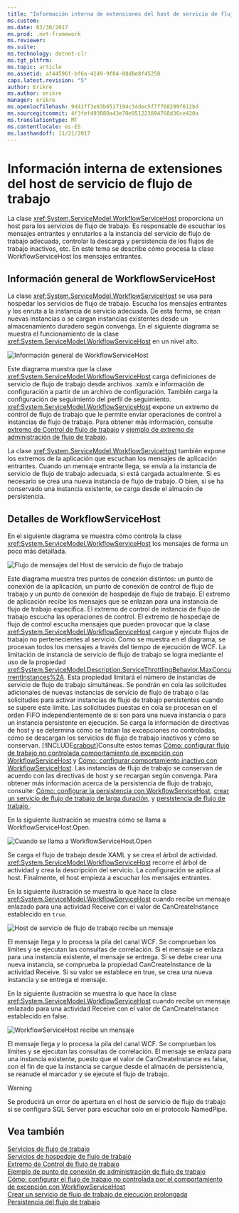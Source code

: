 ```yaml
---
title: "Información interna de extensiones del host de servicio de flujo de trabajo"
ms.custom: 
ms.date: 03/30/2017
ms.prod: .net-framework
ms.reviewer: 
ms.suite: 
ms.technology: dotnet-clr
ms.tgt_pltfrm: 
ms.topic: article
ms.assetid: af44596f-bf6a-4149-9f04-08d8e8f45250
caps.latest.revision: "5"
author: Erikre
ms.author: erikre
manager: erikre
ms.openlocfilehash: 9d41ff3e83b6517194c34dec5f7f768299f612bd
ms.sourcegitcommit: 4f3fef493080a43e70e951223894768d36ce430a
ms.translationtype: MT
ms.contentlocale: es-ES
ms.lasthandoff: 11/21/2017
---
```

# <a name="workflow-service-host-internals"></a>Información interna de extensiones del host de servicio de flujo de trabajo
La clase <xref:System.ServiceModel.WorkflowServiceHost> proporciona un host para los servicios de flujo de trabajo. Es responsable de escuchar los mensajes entrantes y enrutarlos a la instancia del servicio de flujo de trabajo adecuada, controlar la descarga y persistencia de los flujos de trabajo inactivos, etc. En este tema se describe cómo procesa la clase WorkflowServiceHost los mensajes entrantes.  
  
## <a name="workflowservicehost-overview"></a>Información general de WorkflowServiceHost  
 La clase <xref:System.ServiceModel.WorkflowServiceHost> se usa para hospedar los servicios de flujo de trabajo. Escucha los mensajes entrantes y los enruta a la instancia de servicio adecuada. De esta forma, se crean nuevas instancias o se cargan instancias existentes desde un almacenamiento duradero según convenga.  En el siguiente diagrama se muestra el funcionamiento de la clase <xref:System.ServiceModel.WorkflowServiceHost> en un nivel alto.  
  
 ![Información general de WorkflowServiceHost](../../../../docs/framework/wcf/feature-details/media/wfshhighlevel.gif "WFSHHighLevel")  
  
 Este diagrama muestra que la clase <xref:System.ServiceModel.WorkflowServiceHost> carga definiciones de servicio de flujo de trabajo desde archivos .xamlx e información de configuración a partir de un archivo de configuración. También carga la configuración de seguimiento del perfil de seguimiento. <xref:System.ServiceModel.WorkflowServiceHost> expone un extremo de control de flujo de trabajo que le permite enviar operaciones de control a instancias de flujo de trabajo.  Para obtener más información, consulte [extremo de Control de flujo de trabajo](../../../../docs/framework/wcf/feature-details/workflow-control-endpoint.md) y [ejemplo de extremo de administración de flujo de trabajo](../../../../docs/framework/windows-workflow-foundation/samples/workflow-management-endpoint-sample.md).  
  
 La clase <xref:System.ServiceModel.WorkflowServiceHost> también expone los extremos de la aplicación que escuchan los mensajes de aplicación entrantes. Cuando un mensaje entrante llega, se envía a la instancia de servicio de flujo de trabajo adecuada, si está cargada actualmente. Si es necesario se crea una nueva instancia de flujo de trabajo. O bien, si se ha conservado una instancia existente, se carga desde el almacén de persistencia.  
  
## <a name="workflowservicehost-details"></a>Detalles de WorkflowServiceHost  
 En el siguiente diagrama se muestra cómo controla la clase <xref:System.ServiceModel.WorkflowServiceHost> los mensajes de forma un poco más detallada.  
  
 ![Flujo de mensajes del Host de servicio de flujo de trabajo](../../../../docs/framework/wcf/feature-details/media/wfshmessageflow.gif "WFSHMessageFlow")  
  
 Este diagrama muestra tres puntos de conexión distintos: un punto de conexión de la aplicación, un punto de conexión de control de flujo de trabajo y un punto de conexión de hospedaje de flujo de trabajo. El extremo de aplicación recibe los mensajes que se enlazan para una instancia de flujo de trabajo específica. El extremo de control de instancia de flujo de trabajo escucha las operaciones de control. El extremo de hospedaje de flujo de control escucha mensajes que pueden provocar que la clase <xref:System.ServiceModel.WorkflowServiceHost> cargue y ejecute flujos de trabajo no pertenecientes al servicio. Como se muestra en el diagrama, se procesan todos los mensajes a través del tiempo de ejecución de WCF.  La limitación de instancia de servicio de flujo de trabajo se logra mediante el uso de la propiedad <xref:System.ServiceModel.Description.ServiceThrottlingBehavior.MaxConcurrentInstances%2A>. Esta propiedad limitará el número de instancias de servicio de flujo de trabajo simultáneas. Se pondrán en cola las solicitudes adicionales de nuevas instancias de servicio de flujo de trabajo o las solicitudes para activar instancias de flujo de trabajo persistentes cuando se supere este límite. Las solicitudes puestas en cola se procesan en el orden FIFO independientemente de si son para una nueva instancia o para un instancia persistente en ejecución. Se carga la información de directivas de host y se determina cómo se tratan las excepciones no controladas, cómo se descargan los servicios de flujo de trabajo inactivos y cómo se conservan. [!INCLUDE[crabout](../../../../includes/crabout-md.md)]Consulte estos temas [Cómo: configurar flujo de trabajo no controlada comportamiento de excepción con WorkflowServiceHost](../../../../docs/framework/wcf/feature-details/config-workflow-unhandled-exception-workflowservicehost.md) y [Cómo: configurar comportamiento inactivo con WorkflowServiceHost](../../../../docs/framework/wcf/feature-details/how-to-configure-idle-behavior-with-workflowservicehost.md). Las instancias de flujo de trabajo se conservan de acuerdo con las directivas de host y se recargan según convenga. Para obtener más información acerca de la persistencia de flujo de trabajo, consulte: [Cómo: configurar la persistencia con WorkflowServiceHost](../../../../docs/framework/wcf/feature-details/how-to-configure-persistence-with-workflowservicehost.md), [crear un servicio de flujo de trabajo de larga duración](../../../../docs/framework/wcf/feature-details/creating-a-long-running-workflow-service.md), y [persistencia de flujo de trabajo ](../../../../docs/framework/windows-workflow-foundation/workflow-persistence.md).  
  
 En la siguiente ilustración se muestra cómo se llama a WorkflowServiceHost.Open.  
  
 ![Cuando se llama a WorkflowServiceHost.Open](../../../../docs/framework/wcf/feature-details/media/wfhostopen.gif "WFHostOpen")  
  
 Se carga el flujo de trabajo desde XAML y se crea el árbol de actividad. <xref:System.ServiceModel.WorkflowServiceHost> recorre el árbol de actividad y crea la descripción del servicio. La configuración se aplica al host. Finalmente, el host empieza a escuchar los mensajes entrantes.  
  
 En la siguiente ilustración se muestra lo que hace la clase <xref:System.ServiceModel.WorkflowServiceHost> cuando recibe un mensaje enlazado para una actividad Receive con el valor de CanCreateInstance establecido en `true`.  
  
 ![Host de servicio de flujo de trabajo recibe un mensaje](../../../../docs/framework/wcf/feature-details/media/wfhreceivemessagecci.gif "WFHReceiveMessageCCI")  
  
 El mensaje llega y lo procesa la pila del canal WCF. Se comprueban los límites y se ejecutan las consultas de correlación. Si el mensaje se enlaza para una instancia existente, el mensaje se entrega. Si se debe crear una nueva instancia, se comprueba la propiedad CanCreateInstance de la actividad Receive. Si su valor se establece en true, se crea una nueva instancia y se entrega el mensaje.  
  
 En la siguiente ilustración se muestra lo que hace la clase <xref:System.ServiceModel.WorkflowServiceHost> cuando recibe un mensaje enlazado para una actividad Receive con el valor de CanCreateInstance establecido en false.  
  
 ![WorkflowServiceHost recibe un mensaje](../../../../docs/framework/wcf/feature-details/media/wfshreceivemessage.gif "WFSHReceiveMessage")  
  
 El mensaje llega y lo procesa la pila del canal WCF. Se comprueban los límites y se ejecutan las consultas de correlación. El mensaje se enlaza para una instancia existente, puesto que el valor de CanCreateInstance es false, con el fin de que la instancia se cargue desde el almacén de persistencia, se reanude el marcador y se ejecute el flujo de trabajo.  
  
> [!WARNING]
>  Se producirá un error de apertura en el host de servicio de flujo de trabajo si se configura SQL Server para escuchar solo en el protocolo NamedPipe.  
  
## <a name="see-also"></a>Vea también  
 [Servicios de flujo de trabajo](../../../../docs/framework/wcf/feature-details/workflow-services.md)  
 [Servicios de hospedaje de flujo de trabajo](../../../../docs/framework/wcf/feature-details/hosting-workflow-services.md)  
 [Extremo de Control de flujo de trabajo](../../../../docs/framework/wcf/feature-details/workflow-control-endpoint.md)  
 [Ejemplo de punto de conexión de administración de flujo de trabajo](../../../../docs/framework/windows-workflow-foundation/samples/workflow-management-endpoint-sample.md)  
 [Cómo: configurar el flujo de trabajo no controlada por el comportamiento de excepción con WorkflowServiceHost](../../../../docs/framework/wcf/feature-details/config-workflow-unhandled-exception-workflowservicehost.md)  
 [Crear un servicio de flujo de trabajo de ejecución prolongada](../../../../docs/framework/wcf/feature-details/creating-a-long-running-workflow-service.md)  
 [Persistencia del flujo de trabajo](../../../../docs/framework/windows-workflow-foundation/workflow-persistence.md)
